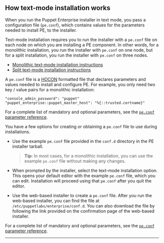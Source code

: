 <!--Concepts provide context for task and reference topics. -->

## How text-mode installation works

When you run the Puppet Enterprise installer in text mode, you pass a configuration file (`pe.conf`), which contains values for the parameters needed to install PE, to the installer.

Text-mode installation requires you to run the installer with a `pe.conf` file on each node on which you are installing a PE component. In other words, for a monolithic installation, you run the installer with `pe.conf` on one node, but for a split installation, you run the installer with `pe.conf` on three nodes.

* [Monolithic text-mode installation instructions](./install_text_mode_mono.html)
* [Split text-mode installation instructions](./install_text_mode_split.html)

A `pe.conf` file is a [HOCON](./config_hocon.html) formatted file that declares parameters and values needed to install and configure PE. For example, you only need two key / value pairs for a monolithic installation:

~~~
"console_admin_password": "puppet"
"puppet_enterprise::puppet_master_host": "%{::trusted.certname}"
~~~

For a complete list of mandatory and optional parameters, see the [`pe.conf` parameter reference](./install_pe_conf_param.html).

You have a few options for creating or obtaining a `pe.conf` file to use during installations.

* Use the example `pe.conf` file provided in the `conf.d` directory in the PE installer tarball.

   >**Tip:** In most cases, for a monolithic installation, you can use the example `pe.conf` file without making any changes.

* When prompted by the installer, select the text-mode installation option. This opens your default editor with the example `pe.conf` file, which you can edit. Installation will proceed using that `pe.conf` after you quit the editor.
* Use the web-based installer to create a `pe.conf` file. After you run the web-based installer, you can find the file at `/etc/puppetlabs/enterprise/conf.d`. You can also download the file by following the link provided on the confirmation page of the web-based installer.

For a complete list of mandatory and optional parameters, see the [`pe.conf` parameter reference](./install_pe_conf_param.html).

* * *
